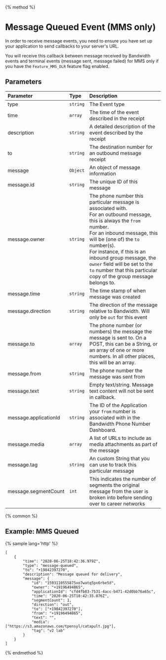{% method %}
# Message Queued Event (MMS only)
In order to receive message events, you need to ensure you have set up your application to send callbacks to your server's URL.

You will receive this callback between message received by Bandwidth events and terminal events (message sent, message failed) for MMS only if you have the `Feature_MMS_DLR` feature flag enabled.

## Parameters

| Parameter             | Type     | Description                                                                                                                                                                                                                                                                                                                                                         |
|:----------------------|:---------|:--------------------------------------------------------------------------------------------------------------------------------------------------------------------------------------------------------------------------------------------------------------------------------------------------------------------------------------------------------------------|
| type                  | `string` | The Event type                                                                                                                                                                                                                                                                                                                                                      |
| time                  | `array`  | The time of the event described in the receipt                                                                                                                                                                                                                                                                                                                      |
| description           | `string` | A detailed description of the event described by the receipt                                                                                                                                                                                                                                                                                                        |
| to                    | `string` | The destination number for an outbound message receipt                                                                                                                                                                                                                                                                                                              |
| message               | `Object` | An object of message information                                                                                                                                                                                                                                                                                                                                    |
| message.id            | `string` | The unique ID of this message                                                                                                                                                                                                                                                                                                                                       |
| message.owner         | `string` | The phone number this particular message is associated with.<br> For an outbound message, this is always the `from` number.<br> For an inbound message, this will be (one of) the `to` number(s).<br>For instance, if this is an inbound group message, the `owner` field will be set to the `to` number that this particular copy of the group message belongs to. |
| message.time          | `string` | The time stamp of when message was created                                                                                                                                                                                                                                                                                                                          |
| message.direction     | `string` | The direction of the message relative to Bandwidth. Will only be `out` for this event |
| message.to            | `array`  | The phone number (or numbers) the message the message is sent to. On a POST, this can be a String, or an array of one or more numbers. In all other places, this will be an array.                                                                                                                                                                                  |
| message.from          | `string` | The phone number the message was sent from                                                                                                                                                                                                                                                                                                                          |
| message.text          | `string` | Empty text/string. Message text content will not be sent in callback.                                                                                                                                                                                                                                                                                               |
| message.applicationId | `string` | The ID of the Application your `from` number is associated with in the Bandwidth Phone Number Dashboard.                                                                                                                                                                                                                                                            |
| message.media         | `array`  | A list of URLs to include as media attachments as part of the message                                                                                                                                                                                                                                                                                               |
| message.tag           | `string` | An custom String that you can use to track this particular message                                                                                                                                                                                                                                                                                                  |
| message.segmentCount  | `int`    | This indicates the number of segments the original message from the user is broken into before sending over to career networks                                                                                                                                                                                                                                      |

{% common %}

## Example: MMS Queued 

{% sample lang='http' %}

```http
[
    {
        "time": "2020-06-25T18:42:36.979Z",
        "type": "message-queued",
        "to": "+19842397270",
        "description": "Message queued for delivery",
        "message": {
            "id": "1593110555875xo7watq5px6rbe5d",
            "owner": "+19196494865",
            "applicationId": "cfd4fb83-7531-4acc-b471-42d0bb76a65c",
            "time": "2020-06-25T18:42:35.876Z",
            "segmentCount": 1,
            "direction": "out",
            "to": ["+19842397270"],
            "from": "+19196494865",
            "text": "",
            "media": ["https://s3.amazonaws.com/tpensyl/catapult.jpg"],
            "tag": "v2 lab"
        }
    }
]
```

{% endmethod %}
